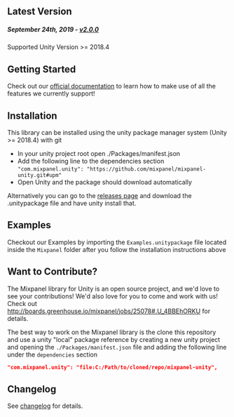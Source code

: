 Latest Version 
--------------
##### _September 24th, 2019_ - [v2.0.0](https://github.com/mixpanel/mixpanel-unity/releases/tag/v2.0.0)

Supported Unity Version >= 2018.4

Getting Started
---------------
Check out our [official documentation](https://mixpanel.com/help/reference/unity) to learn how to make use of all the features we currently support!

Installation
------------

This library can be installed using the unity package manager system (Unity >= 2018.4) with git

* In your unity project root open ./Packages/manifest.json
* Add the following line to the dependencies section `"com.mixpanel.unity": "https://github.com/mixpanel/mixpanel-unity.git#upm"`
* Open Unity and the package should download automatically

Alternatively you can go to the [releases page](https://github.com/mixpanel/mixpanel-unity/releases) and download the .unitypackage file and have unity install that.

Examples
--------
Checkout our Examples by importing the `Examples.unitypackage` file located inside the `Mixpanel` folder after you follow the installation instructions above

Want to Contribute?
-------------------
The Mixpanel library for Unity is an open source project, and we'd love to see your contributions!
We'd also love for you to come and work with us! Check out http://boards.greenhouse.io/mixpanel/jobs/25078#.U_4BBEhORKU for details.

The best way to work on the Mixpanel library is the clone this repository and use a unity "local" package reference by creating a new unity project and opening the `./Packages/manifest.json` file and adding the following line under the `dependencies` section

```json
"com.mixpanel.unity": "file:C:/Path/to/cloned/repo/mixpanel-unity",
```

Changelog
---------
See [changelog](https://github.com/mixpanel/mixpanel-unity/tree/master/CHANGELOG.md) for details.
